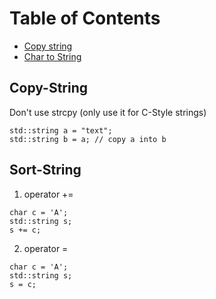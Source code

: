 Table of Contents
=================
  * [Copy string](#Copy-String)
  * [Char to String](#Char-to-String)

## Copy-String
Don't use strcpy (only use it for C-Style strings)
```
std::string a = "text";
std::string b = a; // copy a into b
```

## Sort-String
1. operator += 
```
char c = 'A';
std::string s;
s += c;
```
2. operator = 
```
char c = 'A';
std::string s;
s = c;
```